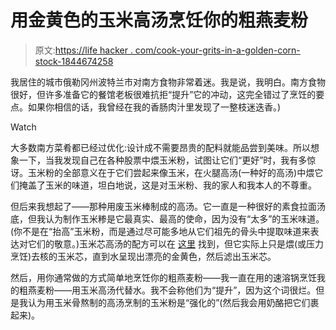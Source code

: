 # 用金黄色的玉米高汤烹饪你的粗燕麦粉

> 原文:[https://life hacker . com/cook-your-grits-in-a-golden-corn-stock-1844674258](https://lifehacker.com/cook-your-grits-in-a-golden-corn-stock-1844674258)

我居住的城市俄勒冈州波特兰市对南方食物非常着迷。我是说，我明白。南方食物很好，但许多准备它的餐馆老板很难抗拒“提升”它的冲动，这完全错过了烹饪的要点。如果你相信的话，我曾经在我的香肠肉汁里发现了一整枝迷迭香。)

Watch

大多数南方菜肴都已经过优化:设计成不需要昂贵的配料就能品尝到美味。所以想象一下，当我发现自己在各种股票中煨玉米粉，试图让它们“更好”时，我有多惊讶。玉米粉的全部意义在于它们尝起来像玉米，在火腿高汤(一种好的高汤)中煨它们掩盖了玉米的味道，坦白地说，这是对玉米粉、我的家人和我本人的不尊重。

但后来我想起了——那种用废玉米棒制成的高汤。它一直是一种很好的素食拉面汤底，但我认为制作玉米糁是它最真实、最高的使命，因为没有“太多”的玉米味道。(你不是在“抬高”玉米粉，而是通过尽可能多地从它们祖先的骨头中提取味道来表达对它们的敬意。)玉米芯高汤的配方可以在 [这里](https://skillet.lifehacker.com/make-a-golden-stock-out-of-corn-cobs-1827181520) 找到，但它实际上只是煨(或压力烹饪)去核的玉米芯，直到水呈现出漂亮的金黄色，然后滤出玉米芯。

然后，用你通常做的方式简单地烹饪你的粗燕麦粉——我一直在用的速溶锅烹饪我的粗燕麦粉——用玉米高汤代替水。我不会称他们为“提升”，因为这个词很烂。但是我认为用玉米骨熬制的高汤烹制的玉米粉是“强化的”(然后我会用奶酪把它们裹起来)。